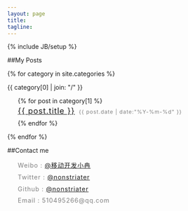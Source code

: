 ```yaml
---
layout: page
title:  
tagline: 
---
```


{% include JB/setup %}

##My Posts

{% for category in site.categories %}
<p class="tag_box inline">{{ category[0] | join: "/" }}</p>
<ul class="posts">
    {% for post in category[1] %}
    <li style="list-style:none; margin-bottom:3px; line-height:1.7; letter-spacing:1px; font-size:18px">
        <a style="margin-right:3px" href="{{ BASE_PATH }}{{ post.url }}">{{ post.title }}</a>
        <span style="font-size:12px;color:gray;">{{ post.date | date:"%Y-%m-%d" }}</span>
    </li>
    {% endfor %}
</ul>
{% endfor %}


##Contact me
<ul style="line-height: 1.7; letter-spacing:1px; color:gray;">
    <li style="list-style:none; margin-bottom:3px;">Weibo  : <a href="http://weibo.com/ranwj">@移动开发小冉</a>  </li>
    <li style="list-style:none; margin-bottom:3px;">Twitter : <a href="https://twitter.com/nonstriater">@nonstriater</a>  </li>
    <li style="list-style:none; margin-bottom:3px;">Github  : <a href="https://github.com/nonstriater">@nonstriater</a>  </li>
    <li style="list-style:none; margin-bottom:3px;">Email : 510495266@qq.com</li>
</ul>


